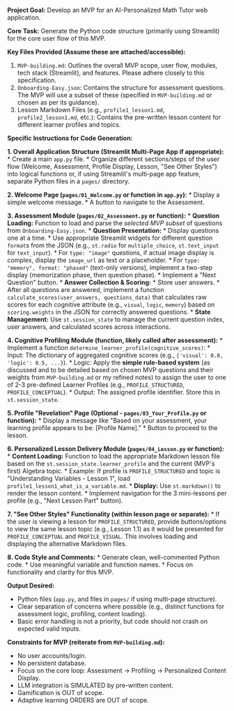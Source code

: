 **Project Goal:** Develop an MVP for an AI-Personalized Math Tutor web application.

**Core Task:** Generate the Python code structure (primarily using Streamlit) for the core user flow of this MVP.

**Key Files Provided (Assume these are attached/accessible):**
1.  `MVP-building.md`: Outlines the overall MVP scope, user flow, modules, tech stack (Streamlit), and features. Please adhere closely to this specification.
2.  `Onboarding-Easy.json`: Contains the structure for assessment questions. The MVP will use a subset of these (specified in `MVP-building.md` or chosen as per its guidance).
3.  Lesson Markdown Files (e.g., `profile1_lesson1.md`, `profile2_lesson1.md`, etc.): Contains the pre-written lesson content for different learner profiles and topics.

**Specific Instructions for Code Generation:**

**1. Overall Application Structure (Streamlit Multi-Page App if appropriate):**
    *   Create a main `app.py` file.
    *   Organize different sections/steps of the user flow (Welcome, Assessment, Profile Display, Lesson, "See Other Styles") into logical functions or, if using Streamlit's multi-page app feature, separate Python files in a `pages/` directory.

**2. Welcome Page (`pages/01_Welcome.py` or function in `app.py`):**
    *   Display a simple welcome message.
    *   A button to navigate to the Assessment.

**3. Assessment Module (`pages/02_Assessment.py` or function):**
    *   **Question Loading:** Function to load and parse the *selected MVP subset* of questions from `Onboarding-Easy.json`.
    *   **Question Presentation:**
        *   Display questions one at a time.
        *   Use appropriate Streamlit widgets for different question `format`s from the JSON (e.g., `st.radio` for `multiple_choice`, `st.text_input` for `text_input`).
        *   For `type: "image"` questions, if actual image display is complex, display the `image_url` as text or a placeholder.
        *   For `type: "memory", format: "phased"` (text-only versions), implement a two-step display (memorization phase, then question phase).
        *   Implement a "Next Question" button.
    *   **Answer Collection & Scoring:**
        *   Store user answers.
        *   After all questions are answered, implement a function `calculate_scores(user_answers, questions_data)` that calculates raw scores for each cognitive attribute (e.g., `visual`, `logic`, `memory`) based on `scoring.weights` in the JSON for correctly answered questions.
    *   **State Management:** Use `st.session_state` to manage the current question index, user answers, and calculated scores across interactions.

**4. Cognitive Profiling Module (function, likely called after assessment):**
    *   Implement a function `determine_learner_profile(cognitive_scores)`:
        *   Input: The dictionary of aggregated cognitive scores (e.g., `{'visual': 0.8, 'logic': 0.5, ...}`).
        *   Logic: Apply the **simple rule-based system** (as discussed and to be detailed based on chosen MVP questions and their weights from `MVP-building.md` or my refined notes) to assign the user to one of 2-3 pre-defined Learner Profiles (e.g., `PROFILE_STRUCTURED`, `PROFILE_CONCEPTUAL`).
        *   Output: The assigned profile identifier. Store this in `st.session_state`.

**5. Profile "Revelation" Page (Optional - `pages/03_Your_Profile.py` or function):**
    *   Display a message like "Based on your assessment, your learning profile appears to be: [Profile Name]."
    *   Button to proceed to the lesson.

**6. Personalized Lesson Delivery Module (`pages/04_Lesson.py` or function):**
    *   **Content Loading:** Function to load the appropriate Markdown lesson file based on the `st.session_state.learner_profile` and the current (MVP's first) Algebra topic.
        *   Example: If profile is `PROFILE_STRUCTURED` and topic is "Understanding Variables - Lesson 1", load `profile1_lesson1_what_is_a_variable.md`.
    *   **Display:** Use `st.markdown()` to render the lesson content.
    *   Implement navigation for the 3 mini-lessons per profile (e.g., "Next Lesson Part" button).

**7. "See Other Styles" Functionality (within lesson page or separate):**
    *   If the user is viewing a lesson for `PROFILE_STRUCTURED`, provide buttons/options to view the same lesson topic (e.g., Lesson 1.1) as it would be presented for `PROFILE_CONCEPTUAL` and `PROFILE_VISUAL`. This involves loading and displaying the alternative Markdown files.

**8. Code Style and Comments:**
    *   Generate clean, well-commented Python code.
    *   Use meaningful variable and function names.
    *   Focus on functionality and clarity for this MVP.

**Output Desired:**
*   Python files (`app.py`, and files in `pages/` if using multi-page structure).
*   Clear separation of concerns where possible (e.g., distinct functions for assessment logic, profiling, content loading).
*   Basic error handling is not a priority, but code should not crash on expected valid inputs.

**Constraints for MVP (reiterate from `MVP-building.md`):**
*   No user accounts/login.
*   No persistent database.
*   Focus on the core loop: Assessment -> Profiling -> Personalized Content Display.
*   LLM integration is SIMULATED by pre-written content.
*   Gamification is OUT of scope.
*   Adaptive learning ORDERS are OUT of scope.

